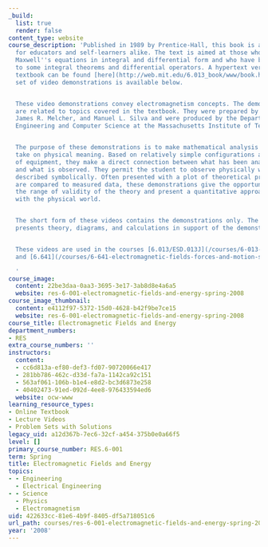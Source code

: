 ```yaml
---
_build:
  list: true
  render: false
content_type: website
course_description: 'Published in 1989 by Prentice-Hall, this book is a useful resource
  for educators and self-learners alike. The text is aimed at those who have seen
  Maxwell''s equations in integral and differential form and who have been exposed
  to some integral theorems and differential operators. A hypertext version of this
  textbook can be found [here](http://web.mit.edu/6.013_book/www/book.html). An accompanying
  set of video demonstrations is available below.


  These video demonstrations convey electromagnetism concepts. The demonstrations
  are related to topics covered in the textbook. They were prepared by Markus Zahn,
  James R. Melcher, and Manuel L. Silva and were produced by the Department of Electrical
  Engineering and Computer Science at the Massachusetts Institute of Technology.


  The purpose of these demonstrations is to make mathematical analysis of electromagnetism
  take on physical meaning. Based on relatively simple configurations and arrangements
  of equipment, they make a direct connection between what has been analytically derived
  and what is observed. They permit the student to observe physically what has been
  described symbolically. Often presented with a plot of theoretical predictions that
  are compared to measured data, these demonstrations give the opportunity to test
  the range of validity of the theory and present a quantitative approach to dealing
  with the physical world.


  The short form of these videos contains the demonstrations only. The long form also
  presents theory, diagrams, and calculations in support of the demonstrations.


  These videos are used in the courses [6.013/ESD.013J](/courses/6-013-electromagnetics-and-applications-spring-2009/)
  and [6.641](/courses/6-641-electromagnetic-fields-forces-and-motion-spring-2009/).

  '
course_image:
  content: 22be3daa-0aa3-3695-3e17-3ab8d8e4a6a5
  website: res-6-001-electromagnetic-fields-and-energy-spring-2008
course_image_thumbnail:
  content: e4112f97-5372-15d0-4628-b42f9be7ce15
  website: res-6-001-electromagnetic-fields-and-energy-spring-2008
course_title: Electromagnetic Fields and Energy
department_numbers:
- RES
extra_course_numbers: ''
instructors:
  content:
  - cc6d813a-ef80-def3-fd07-90720066e417
  - 281bb786-462c-d33d-fa7a-1142ca92c151
  - 563af061-106b-b1e4-e8d2-bc3d6873e258
  - 40402473-91ed-092d-4ee8-976433594ed6
  website: ocw-www
learning_resource_types:
- Online Textbook
- Lecture Videos
- Problem Sets with Solutions
legacy_uid: a12d367b-7ec6-32cf-a454-375b0e0a66f5
level: []
primary_course_number: RES.6-001
term: Spring
title: Electromagnetic Fields and Energy
topics:
- - Engineering
  - Electrical Engineering
- - Science
  - Physics
  - Electromagnetism
uid: 422633cc-81e6-4b9f-8405-df5a718051c6
url_path: courses/res-6-001-electromagnetic-fields-and-energy-spring-2008
year: '2008'
---
```

